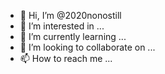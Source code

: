 - 👋 Hi, I’m @2020nonostill
- 👀 I’m interested in ...
- 🌱 I’m currently learning ...
- 💞️ I’m looking to collaborate on ...
- 📫 How to reach me ...

<!---
2020nonostill/2020nonostill is a ✨ special ✨ repository because its `README.md` (this file) appears on your GitHub profile.
You can click the Preview link to take a look at your changes.
--->
